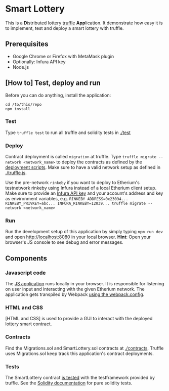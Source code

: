 # Smart Lottery

This is a **D**istributed lottery [truffle](https://github.com/trufflesuite/truffle) **App**lication. It demonstrate how easy it is to implement, test and deploy a smart lottery with truffle.

## Prerequisites

- Google Chrome or Firefox with MetaMask plugin
- Optionally: Infura API key
- Node.js

## [How to] Test, deploy and run

Before you can do anything, install the application:
```
cd /to/this/repo
npm install
```

### Test

Type `truffle test` to run all truffle and solidity tests in [./test](./test)

### Deploy

Contract deployment is called `migration` at truffle. Type `truffle migrate --network <network_name>` to deploy the contracts as defined by the [deployment scripts](./migrations). Make sure to have a valid network setup as defined in [./truffle.js](./truffle.js).

Use the pre-network `rinkeby` if you want to deploy to Etherium's testnetwork rinkeby using Infura instead of a local Etherium client setup. Make sure to provide an [Infura API key](https://infura.io/) and your account's address and key as environment variables, e.g. `RINKEBY_ADDRESS=0x23094... RINKEBY_PRIVKEY=abc... INFURA_RINKEBY=12039... truffle migrate --network <network_name>`

### Run

Run the development setup of this application by simply typing `npm run dev` and open [http://localhost:8080](http://localhost:8080) in your local browser.
**Hint**: Open your browser's JS console to see debug and error messages.

## Components

### Javascript code

The [JS application](./app/javascript) runs locally in your browser. It is responsible for listening on user input and interacting with the given Etherium network. The application gets transpiled by Webpack [using the webpack.config](./webpack.config.js).

### HTML and CSS

[HTML and CSS] is used to provide a GUI to interact with the deployed lottery smart contract.

### Contracts

Find the Migrations.sol and SmartLottery.sol contracts at [./contracts]('./contracts'). Truffle uses Migrations.sol keep track this application's contract deployments.

### Tests

The SmartLottery contract [is tested](./test) with the testframework provided by truffle. See the [Solidity documentation](http://truffleframework.com/docs/getting_started/solidity-tests) for pure solidity tests.
